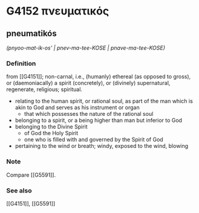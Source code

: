 # G4152 πνευματικός

## pneumatikós

_(pnyoo-mat-ik-os' | pnev-ma-tee-KOSE | pnave-ma-tee-KOSE)_

### Definition

from [[G4151]]; non-carnal, i.e., (humanly) ethereal (as opposed to gross), or (daemoniacally) a spirit (concretely), or (divinely) supernatural, regenerate, religious; spiritual.

- relating to the human spirit, or rational soul, as part of the man which is akin to God and serves as his instrument or organ
  - that which possesses the nature of the rational soul
- belonging to a spirit, or a being higher than man but inferior to God
- belonging to the Divine Spirit
  - of God the Holy Spirit
  - one who is filled with and governed by the Spirit of God
- pertaining to the wind or breath; windy, exposed to the wind, blowing

### Note

Compare [[G5591]].

### See also

[[G4151]], [[G5591]]

